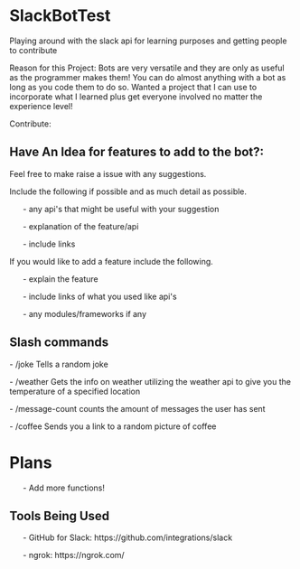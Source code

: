 # SlackBotTest
Playing around with the slack api for learning purposes and getting people to contribute

Reason for this Project:
  Bots are very versatile and they are only as useful as the programmer makes them! You can do almost anything with a bot as long as you code them to do so. Wanted a project that I can use to incorporate what I learned plus get everyone involved no matter the experience level!
  
Contribute:
<h2> Have An Idea for features to add to the bot?: </h2>
<p> 
Feel free to make raise a issue with any suggestions.
</p>
<p>
  Include the following if possible and as much detail as possible.
</p>
<ol>- any api's that might be useful with your suggestion </ol>
<ol>- explanation of the feature/api</ol>
<ol>- include links </ol>

<p> 
  If you would like to add a feature include the following. 
</p>
<ul>- explain the feature </ul> 
<ul>- include links of what you used like api's </ul>
<ul>- any modules/frameworks if any </ul>

<h2>Slash commands</h2>
<p>
- /joke
Tells a random joke
</p>
<p>
- /weather <parameter>
Gets the info on weather utilizing the weather api to give you the temperature of a specified location 
</p>
<p>
- /message-count
counts the amount of messages the user has sent 
</p>
<p>
- /coffee
  Sends you a link to a random picture of coffee
</p>
<h1> Plans </h1>
<ol> - Add more functions! </ol>

<h2>Tools Being Used</h2>
<ol> - GitHub for Slack: https://github.com/integrations/slack</ol>
<ol> - ngrok: https://ngrok.com/</ol>
